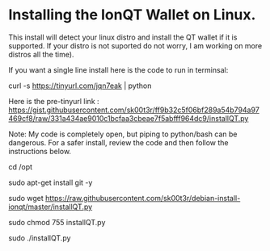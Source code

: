 # Installing the IonQT Wallet on Linux.

This install will detect your linux distro and install the QT wallet if it is supported. If your distro is not suported do not worry, I am working on more distros all the time).

If you want a single line install here is the code to run in terminsal:

curl -s https://tinyurl.com/jqn7eak | python

Here is the pre-tinyurl link : https://gist.githubusercontent.com/sk00t3r/ff9b32c5f06bf289a54b794a97469cf8/raw/331a434ae9010c1bcfaa3cbeae7f5abfff964dc9/installQT.py

Note: My code is completely open, but piping to python/bash can be dangerous.  For a safer install, review the code and then follow the instructions below.

cd /opt

sudo apt-get install git -y

sudo wget https://raw.githubusercontent.com/sk00t3r/debian-install-ionqt/master/installQT.py

sudo chmod 755 installQT.py

sudo ./installQT.py
